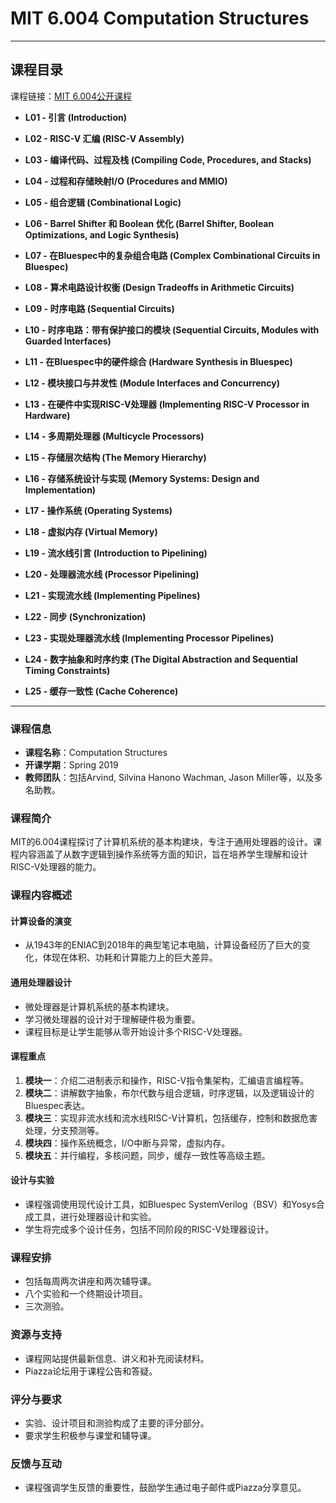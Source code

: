 # MIT 6.004 Computation Structures

---

## 课程目录

课程链接：[MIT 6.004公开课程](https://www.bilibili.com/video/BV197411s736)

- **L01 - 引言 (Introduction)**
- **L02 - RISC-V 汇编 (RISC-V Assembly)**
- **L03 - 编译代码、过程及栈 (Compiling Code, Procedures, and Stacks)**
- **L04 - 过程和存储映射I/O (Procedures and MMIO)**

- **L05 - 组合逻辑 (Combinational Logic)**
- **L06 - Barrel Shifter 和 Boolean 优化 (Barrel Shifter, Boolean Optimizations, and Logic Synthesis)**
- **L07 - 在Bluespec中的复杂组合电路 (Complex Combinational Circuits in Bluespec)**
- **L08 - 算术电路设计权衡 (Design Tradeoffs in Arithmetic Circuits)**
- **L09 - 时序电路 (Sequential Circuits)**
- **L10 - 时序电路：带有保护接口的模块 (Sequential Circuits, Modules with Guarded Interfaces)**

- **L11 - 在Bluespec中的硬件综合 (Hardware Synthesis in Bluespec)**
- **L12 - 模块接口与并发性 (Module Interfaces and Concurrency)**

- **L13 - 在硬件中实现RISC-V处理器 (Implementing RISC-V Processor in Hardware)**
- **L14 - 多周期处理器 (Multicycle Processors)**
- **L15 - 存储层次结构 (The Memory Hierarchy)**
- **L16 - 存储系统设计与实现 (Memory Systems: Design and Implementation)**
- **L17 - 操作系统 (Operating Systems)**
- **L18 - 虚拟内存 (Virtual Memory)**
- **L19 - 流水线引言 (Introduction to Pipelining)**
- **L20 - 处理器流水线 (Processor Pipelining)**
- **L21 - 实现流水线 (Implementing Pipelines)**
- **L22 - 同步 (Synchronization)**
- **L23 - 实现处理器流水线 (Implementing Processor Pipelines)**

- **L24 - 数字抽象和时序约束 (The Digital Abstraction and Sequential Timing Constraints)**
- **L25 - 缓存一致性 (Cache Coherence)**

---

### 课程信息

- **课程名称**：Computation Structures
- **开课学期**：Spring 2019
- **教师团队**：包括Arvind, Silvina Hanono Wachman, Jason Miller等，以及多名助教。

### 课程简介

MIT的6.004课程探讨了计算机系统的基本构建块，专注于通用处理器的设计。课程内容涵盖了从数字逻辑到操作系统等方面的知识，旨在培养学生理解和设计RISC-V处理器的能力。

### 课程内容概述

#### 计算设备的演变

- 从1943年的ENIAC到2018年的典型笔记本电脑，计算设备经历了巨大的变化，体现在体积、功耗和计算能力上的巨大差异。

#### 通用处理器设计

- 微处理器是计算机系统的基本构建块。
- 学习微处理器的设计对于理解硬件极为重要。
- 课程目标是让学生能够从零开始设计多个RISC-V处理器。

#### 课程重点

1. **模块一**：介绍二进制表示和操作，RISC-V指令集架构，汇编语言编程等。
2. **模块二**：讲解数字抽象，布尔代数与组合逻辑，时序逻辑，以及逻辑设计的Bluespec表达。
3. **模块三**：实现非流水线和流水线RISC-V计算机，包括缓存，控制和数据危害处理，分支预测等。
4. **模块四**：操作系统概念，I/O中断与异常，虚拟内存。
5. **模块五**：并行编程，多核问题，同步，缓存一致性等高级主题。

#### 设计与实验

- 课程强调使用现代设计工具，如Bluespec SystemVerilog（BSV）和Yosys合成工具，进行处理器设计和实验。
- 学生将完成多个设计任务，包括不同阶段的RISC-V处理器设计。

### 课程安排

- 包括每周两次讲座和两次辅导课。
- 八个实验和一个终期设计项目。
- 三次测验。

### 资源与支持

- 课程网站提供最新信息、讲义和补充阅读材料。
- Piazza论坛用于课程公告和答疑。

### 评分与要求

- 实验、设计项目和测验构成了主要的评分部分。
- 要求学生积极参与课堂和辅导课。

### 反馈与互动

- 课程强调学生反馈的重要性，鼓励学生通过电子邮件或Piazza分享意见。
